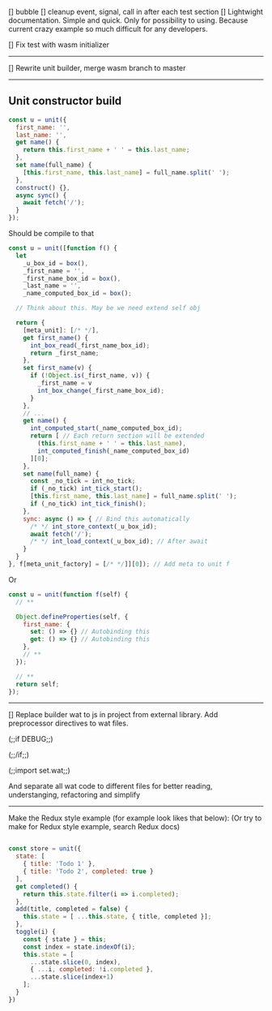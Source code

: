 
[] bubble
[] cleanup event, signal, call in after each test section
[] Lightwight documentation. Simple and quick. Only for possibility to using. Because current crazy example so much difficult for any developers.

[] Fix test with wasm initializer

---

[] Rewrite unit builder, merge wasm branch to master


------
## Unit constructor build

```javascript
const u = unit({
  first_name: '',
  last_name: '',
  get name() {
    return this.first_name + ' ' = this.last_name;
  },
  set name(full_name) {
    [this.first_name, this.last_name] = full_name.split(' ');
  },
  construct() {},
  async sync() {
    await fetch('/');
  }
});
```

Should be compile to that

```javascript
const u = unit([function f() {
  let
    _u_box_id = box(),
    _first_name = '',
    _first_name_box_id = box(),
    _last_name = '',
    _name_computed_box_id = box();

  // Think about this. May be we need extend self obj

  return {
    [meta_unit]: [/* */],
    get first_name() {
      int_box_read(_first_name_box_id);
      return _first_name;
    },
    set first_name(v) {
      if (!Object.is(_first_name, v)) {
        _first_name = v
        int_box_change(_first_name_box_id);
      }
    },
    // ...
    get name() {
      int_computed_start(_name_computed_box_id);
      return [ // Each return section will be extended
        (this.first_name + ' ' = this.last_name),
        int_computed_finish(_name_computed_box_id)
      ][0];
    },
    set name(full_name) {
      const _no_tick = int_no_tick;
      if (_no_tick) int_tick_start();
      [this.first_name, this.last_name] = full_name.split(' ');
      if (_no_tick) int_tick_finish();
    },
    sync: async () => { // Bind this automatically
      /* */ int_store_context(_u_box_id);
      await fetch('/');
      /* */ int_load_context(_u_box_id); // After await
    }
  }
}, f[meta_unit_factory] = [/* */]][0]); // Add meta to unit f
```

Or

```javascript
const u = unit(function f(self) {
  // **

  Object.defineProperties(self, {
    first_name: {
      set: () => {} // Autobinding this
      get: () => {} // Autobinding this
    },
    // **
  });

  // **
  return self;
});

```


------

[] Replace builder wat to js in project from external library.
Add preprocessor directives to wat files.

(;;if DEBUG;;)

(;;/if;;)

(;;import set.wat;;)

And separate all wat code to different files for better
reading, understanging, refactoring and simplify

------

Make the Redux style example (for example look likes that below):
(Or try to make for Redux style example, search Redux docs)

```javascript

const store = unit({
  state: [
    { title: 'Todo 1' },
    { title: 'Todo 2', completed: true }
  ],
  get completed() {
    return this.state.filter(i => i.completed);
  },
  add(title, completed = false) {
    this.state = [ ...this.state, { title, completed }];
  },
  toggle(i) {
    const { state } = this;
    const index = state.indexOf(i);
    this.state = [
      ...state.slice(0, index),
      { ...i, completed: !i.completed },
      ...state.slice(index+1)
    ];
  }
})

```
